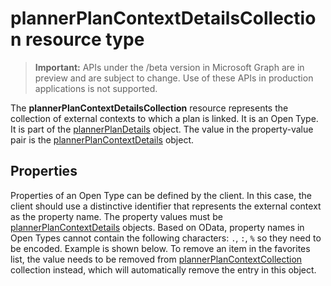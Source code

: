 # plannerPlanContextDetailsCollection resource type

> **Important:** APIs under the /beta version in Microsoft Graph are in preview and are subject to change. Use of these APIs in production applications is not supported.


The **plannerPlanContextDetailsCollection** resource represents the collection of external contexts to which a plan is linked. It is an Open Type. 
It is part of the [plannerPlanDetails](plannerPlanDetails.md) object. The value in the property-value pair is the [plannerPlanContextDetails](plannerPlanContextDetails.md) object.


## Properties
Properties of an Open Type can be defined by the client. In this case, the client should use a distinctive identifier that represents the external context as the property name. 
The property values must be [plannerPlanContextDetails](plannerPlanContextDetails.md) objects. Based on OData, property names in Open Types cannot contain the following characters: `.`, `:`, `%` so they need to be encoded. Example is shown below. 
To remove an item in the favorites list, the value needs to be removed from [plannerPlanContextCollection](plannerPlanContextCollection.md) collection instead, which will automatically remove the entry in this object.


<!-- uuid: 8fcb5dbc-d5aa-4681-8e31-b001d5168d79
2015-10-25 14:57:30 UTC -->
<!-- {
  "type": "#page.annotation",
  "description": "plannerPlanContextDetailsCollection resource",
  "keywords": "",
  "section": "documentation",
  "tocPath": ""
}-->